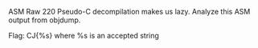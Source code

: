 ASM Raw
220
Pseudo-C decompilation makes us lazy. Analyze this ASM output from objdump.

Flag: CJ{%s} where %s is an accepted string

